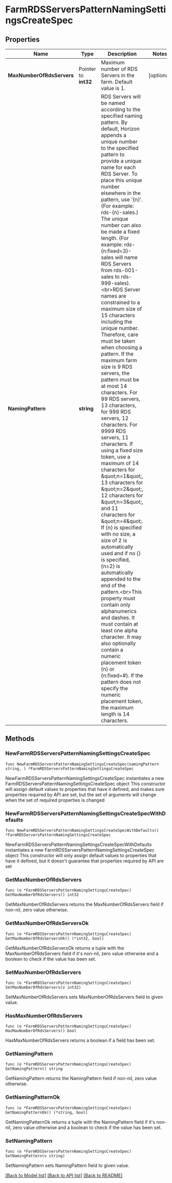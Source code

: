 # FarmRDSServersPatternNamingSettingsCreateSpec

## Properties

Name | Type | Description | Notes
------------ | ------------- | ------------- | -------------
**MaxNumberOfRdsServers** | Pointer to **int32** | Maximum number of RDS Servers in the farm. Default value is 1. | [optional] 
**NamingPattern** | **string** | RDS Servers will be named according to the specified naming pattern. By default, Horizon appends a unique number to the specified pattern to provide a unique name for each RDS Server. To place this unique number elsewhere in the pattern, use &#39;{n}&#39;. (For example: rds-{n}-sales.) The unique number can also be made a fixed length. (For example: rds-{n:fixed&#x3D;3}-sales will name RDS Servers from rds-001-sales to rds-999-sales).&lt;br&gt;RDS Server names are constrained to a maximum size of 15 characters including the unique number. Therefore, care must be taken when choosing a pattern. If the maximum farm size is 9 RDS servers, the pattern must be at most 14 characters. For 99 RDS servers, 13 characters, for 999 RDS servers, 12 characters. For 9999 RDS servers, 11 characters. If using a fixed size token, use a maximum of 14 characters for \&quot;n&#x3D;1\&quot;, 13 characters for \&quot;n&#x3D;2\&quot;, 12 characters for \&quot;n&#x3D;3\&quot;, and 11 characters for \&quot;n&#x3D;4\&quot;. If {n} is specified with no size, a size of 2 is automatically used and if no {} is specified, {n&#x3D;2} is automatically appended to the end of the pattern.&lt;br&gt;This property must contain only alphanumerics and dashes. It must contain at least one alpha character. It may also optionally contain a numeric placement token {n} or {n:fixed&#x3D;#}. If the pattern does not specify the numeric placement token, the maximum length is 14 characters. | 

## Methods

### NewFarmRDSServersPatternNamingSettingsCreateSpec

`func NewFarmRDSServersPatternNamingSettingsCreateSpec(namingPattern string, ) *FarmRDSServersPatternNamingSettingsCreateSpec`

NewFarmRDSServersPatternNamingSettingsCreateSpec instantiates a new FarmRDSServersPatternNamingSettingsCreateSpec object
This constructor will assign default values to properties that have it defined,
and makes sure properties required by API are set, but the set of arguments
will change when the set of required properties is changed

### NewFarmRDSServersPatternNamingSettingsCreateSpecWithDefaults

`func NewFarmRDSServersPatternNamingSettingsCreateSpecWithDefaults() *FarmRDSServersPatternNamingSettingsCreateSpec`

NewFarmRDSServersPatternNamingSettingsCreateSpecWithDefaults instantiates a new FarmRDSServersPatternNamingSettingsCreateSpec object
This constructor will only assign default values to properties that have it defined,
but it doesn't guarantee that properties required by API are set

### GetMaxNumberOfRdsServers

`func (o *FarmRDSServersPatternNamingSettingsCreateSpec) GetMaxNumberOfRdsServers() int32`

GetMaxNumberOfRdsServers returns the MaxNumberOfRdsServers field if non-nil, zero value otherwise.

### GetMaxNumberOfRdsServersOk

`func (o *FarmRDSServersPatternNamingSettingsCreateSpec) GetMaxNumberOfRdsServersOk() (*int32, bool)`

GetMaxNumberOfRdsServersOk returns a tuple with the MaxNumberOfRdsServers field if it's non-nil, zero value otherwise
and a boolean to check if the value has been set.

### SetMaxNumberOfRdsServers

`func (o *FarmRDSServersPatternNamingSettingsCreateSpec) SetMaxNumberOfRdsServers(v int32)`

SetMaxNumberOfRdsServers sets MaxNumberOfRdsServers field to given value.

### HasMaxNumberOfRdsServers

`func (o *FarmRDSServersPatternNamingSettingsCreateSpec) HasMaxNumberOfRdsServers() bool`

HasMaxNumberOfRdsServers returns a boolean if a field has been set.

### GetNamingPattern

`func (o *FarmRDSServersPatternNamingSettingsCreateSpec) GetNamingPattern() string`

GetNamingPattern returns the NamingPattern field if non-nil, zero value otherwise.

### GetNamingPatternOk

`func (o *FarmRDSServersPatternNamingSettingsCreateSpec) GetNamingPatternOk() (*string, bool)`

GetNamingPatternOk returns a tuple with the NamingPattern field if it's non-nil, zero value otherwise
and a boolean to check if the value has been set.

### SetNamingPattern

`func (o *FarmRDSServersPatternNamingSettingsCreateSpec) SetNamingPattern(v string)`

SetNamingPattern sets NamingPattern field to given value.



[[Back to Model list]](../README.md#documentation-for-models) [[Back to API list]](../README.md#documentation-for-api-endpoints) [[Back to README]](../README.md)


